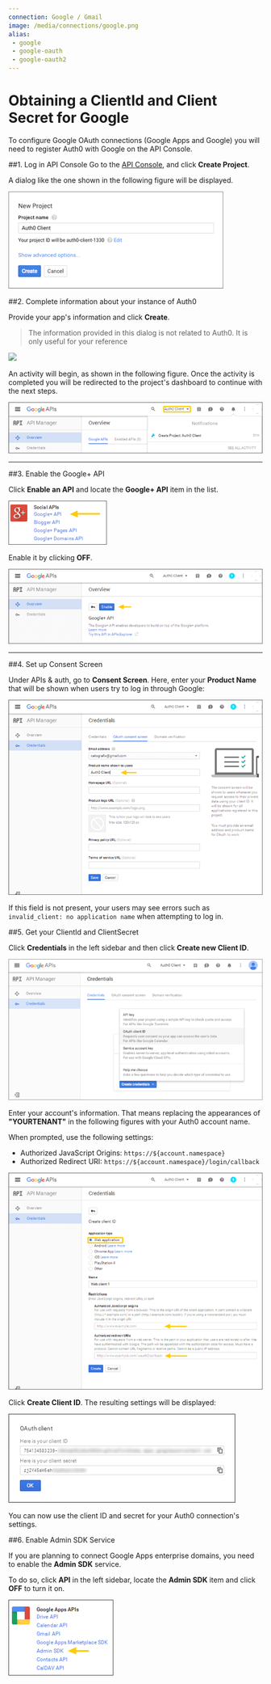 ```yaml
---
connection: Google / Gmail
image: /media/connections/google.png
alias:
 - google
 - google-oauth
 - google-oauth2
---
```


# Obtaining a ClientId and Client Secret for Google

To configure Google OAuth connections (Google Apps and Google) you will need to register Auth0 with Google on the API Console.

##1. Log in  API Console
Go to the [API Console](https://console.developers.google.com), and click __Create Project__.

A dialog like the one shown in the following figure will be displayed.

![](/media/articles/connections/social/google/goog-api-app-empty.png)

##2. Complete information about your instance of Auth0

Provide your app's information and click **Create**.

> The information provided in this dialog is not related to Auth0. It is only useful for your reference

![](/media/articles/connections/social/google/goog-api-app-info.png)

An activity will begin, as shown in the following figure. Once the activity is completed you will be redirected to the project's dashboard to continue with the next steps.

![](/media/articles/connections/social/google/goog-api-creation-activity.png)

---

##3. Enable the Google+ API

Click **Enable an API** and locate the **Google+ API** item in the list.

![](/media/articles/connections/social/google/goog-api-plus-off.png)

Enable it by clicking **OFF**.

![](/media/articles/connections/social/google/goog-api-plus-on.png)

---

##4. Set up Consent Screen

Under APIs & auth, go to **Consent Screen**. Here, enter your **Product Name** that will be shown when users try to log in through Google:

![](/media/articles/connections/social/google/goog-api-product-name.png)

If this field is not present, your users may see errors such as `invalid_client: no application name` when attempting to log in.


##5. Get your ClientId and ClientSecret

Click **Credentials** in the left sidebar and then click **Create new Client ID**.

![](/media/articles/connections/social/google/goog-api-credentials.png)

Enter your account's information. That means replacing the appearances of **"YOURTENANT"** in the following figures with your Auth0 account name.

When prompted, use the following settings:

* Authorized JavaScript Origins: `https://${account.namespace}`
* Authorized Redirect URI: `https://${account.namespace}/login/callback`

![](/media/articles/connections/social/google/goog-api-client-creation.png)

Click **Create Client ID**. The resulting settings will be displayed:

![](/media/articles/connections/social/google/goog-api-client-settings.png)

You can now use the client ID and secret for your Auth0 connection's settings.

##6. Enable Admin SDK Service

If you are planning to connect Google Apps enterprise domains, you need to enable the __Admin SDK__ service.

To do so, click **API** in the left sidebar, locate the **Admin SDK** item and click **OFF** to turn it on.

![](/media/articles/connections/social/google/goog-api-admin-sdk.png)
